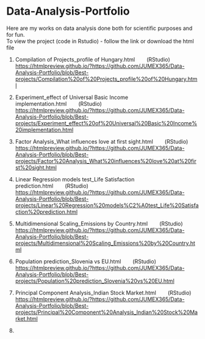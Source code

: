 # Data-Analysis-Portfolio
Here are my works on data analysis done both for scientific purposes and for fun.   
To view the project (code in Rstudio) - follow the link or download the html file

1) Compilation of Projects_profile of Hungary.html⠀⠀⠀(RStudio)    
   https://htmlpreview.github.io/?https://github.com/JUMEX365/Data-Analysis-Portfolio/blob/Best-projects/Compilation%20of%20Projects_profile%20of%20Hungary.html

2) Experiment_effect of Universal Basic Income implementation.html⠀⠀⠀(RStudio)    
   https://htmlpreview.github.io/?https://github.com/JUMEX365/Data-Analysis-Portfolio/blob/Best-projects/Experiment_effect%20of%20Universal%20Basic%20Income%20implementation.html

3) Factor Analysis_What influences love at first sight.html⠀⠀⠀(RStudio)    
   https://htmlpreview.github.io/?https://github.com/JUMEX365/Data-Analysis-Portfolio/blob/Best-projects/Factor%20Analysis_What%20influences%20love%20at%20first%20sight.html

4) Linear Regression models test_Life Satisfaction prediction.html⠀⠀⠀(RStudio)       
   https://htmlpreview.github.io/?https://github.com/JUMEX365/Data-Analysis-Portfolio/blob/Best-projects/Linear%20Regression%20models%C2%A0test_Life%20Satisfaction%20prediction.html

5) Multidimensional Scaling_Emissions by Country.html⠀⠀⠀(RStudio)       
   https://htmlpreview.github.io/?https://github.com/JUMEX365/Data-Analysis-Portfolio/blob/Best-projects/Multidimensional%20Scaling_Emissions%20by%20Country.html

6) Population prediction_Slovenia vs EU.html⠀⠀⠀(RStudio)      
   https://htmlpreview.github.io/?https://github.com/JUMEX365/Data-Analysis-Portfolio/blob/Best-projects/Population%20prediction_Slovenia%20vs%20EU.html

7) Principal Component Analysis_Indian Stock Market.html⠀⠀⠀(RStudio)   
   https://htmlpreview.github.io/?https://github.com/JUMEX365/Data-Analysis-Portfolio/blob/Best-projects/Principal%20Component%20Analysis_Indian%20Stock%20Market.html

8) 
   
